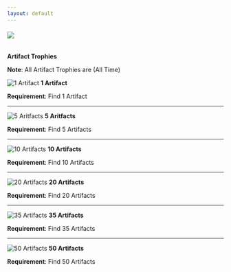 ```yaml
---
layout: default
---
```


###### ![](/realm/img/picks/TrophiesTopPage.png)

**Artifact Trophies**

**Note**: All Artifact Trophies are (All Time)

![](/realm/img/picks/1Artifact.png "1 Artifact") **1 Artifact**

**Requirement**: Find 1 Artifact

---

![](/realm/img/picks/5Aritfacts.png "5 Aritfacts") **5 Aritfacts**

**Requirement**: Find 5 Artifacts

---

![](/realm/img/picks/10Artifacts.png "10 Artifacts") **10 Artifacts**

**Requirement**: Find 10 Artifacts

---

![](/realm/img/picks/20Artifacts.png "20 Artifacts") **20 Artifacts**

**Requirement**: Find 20 Artifacts

---

![](/realm/img/picks/35Artifacts.png "35 Artifacts") **35 Artifacts**

**Requirement**: Find 35 Artifacts

---

![](/realm/img/picks/50Artifacts.png "50 Artifacts") **50 Artifacts**

**Requirement**: Find 50 Artifacts